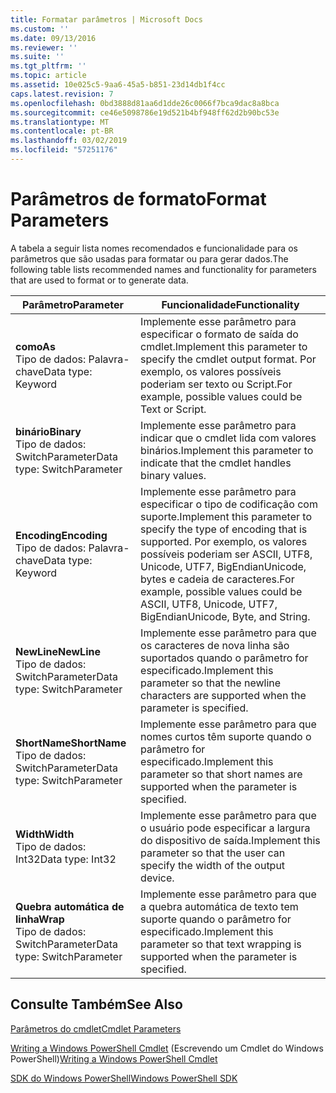 ```yaml
---
title: Formatar parâmetros | Microsoft Docs
ms.custom: ''
ms.date: 09/13/2016
ms.reviewer: ''
ms.suite: ''
ms.tgt_pltfrm: ''
ms.topic: article
ms.assetid: 10e025c5-9aa6-45a5-b851-23d14db1f4cc
caps.latest.revision: 7
ms.openlocfilehash: 0bd3888d81aa6d1dde26c0066f7bca9dac8a8bca
ms.sourcegitcommit: ce46e5098786e19d521b4bf948ff62d2b90bc53e
ms.translationtype: MT
ms.contentlocale: pt-BR
ms.lasthandoff: 03/02/2019
ms.locfileid: "57251176"
---
```

# <a name="format-parameters"></a><span data-ttu-id="745e5-102">Parâmetros de formato</span><span class="sxs-lookup"><span data-stu-id="745e5-102">Format Parameters</span></span>

<span data-ttu-id="745e5-103">A tabela a seguir lista nomes recomendados e funcionalidade para os parâmetros que são usadas para formatar ou para gerar dados.</span><span class="sxs-lookup"><span data-stu-id="745e5-103">The following table lists recommended names and functionality for parameters that are used to format or to generate data.</span></span>

|<span data-ttu-id="745e5-104">Parâmetro</span><span class="sxs-lookup"><span data-stu-id="745e5-104">Parameter</span></span>|<span data-ttu-id="745e5-105">Funcionalidade</span><span class="sxs-lookup"><span data-stu-id="745e5-105">Functionality</span></span>|
|---|---|
|<span data-ttu-id="745e5-106">**como**</span><span class="sxs-lookup"><span data-stu-id="745e5-106">**As**</span></span><br><span data-ttu-id="745e5-107">Tipo de dados: Palavra-chave</span><span class="sxs-lookup"><span data-stu-id="745e5-107">Data type: Keyword</span></span>|<span data-ttu-id="745e5-108">Implemente esse parâmetro para especificar o formato de saída do cmdlet.</span><span class="sxs-lookup"><span data-stu-id="745e5-108">Implement this parameter to specify the cmdlet output format.</span></span> <span data-ttu-id="745e5-109">Por exemplo, os valores possíveis poderiam ser texto ou Script.</span><span class="sxs-lookup"><span data-stu-id="745e5-109">For example, possible values could be Text or Script.</span></span>|
|<span data-ttu-id="745e5-110">**binário**</span><span class="sxs-lookup"><span data-stu-id="745e5-110">**Binary**</span></span><br><span data-ttu-id="745e5-111">Tipo de dados: SwitchParameter</span><span class="sxs-lookup"><span data-stu-id="745e5-111">Data type: SwitchParameter</span></span>|<span data-ttu-id="745e5-112">Implemente esse parâmetro para indicar que o cmdlet lida com valores binários.</span><span class="sxs-lookup"><span data-stu-id="745e5-112">Implement this parameter to indicate that the cmdlet handles binary values.</span></span>|
|<span data-ttu-id="745e5-113">**Encoding**</span><span class="sxs-lookup"><span data-stu-id="745e5-113">**Encoding**</span></span><br><span data-ttu-id="745e5-114">Tipo de dados: Palavra-chave</span><span class="sxs-lookup"><span data-stu-id="745e5-114">Data type: Keyword</span></span>|<span data-ttu-id="745e5-115">Implemente esse parâmetro para especificar o tipo de codificação com suporte.</span><span class="sxs-lookup"><span data-stu-id="745e5-115">Implement this parameter to specify the type of encoding that is supported.</span></span> <span data-ttu-id="745e5-116">Por exemplo, os valores possíveis poderiam ser ASCII, UTF8, Unicode, UTF7, BigEndianUnicode, bytes e cadeia de caracteres.</span><span class="sxs-lookup"><span data-stu-id="745e5-116">For example, possible values could be ASCII, UTF8, Unicode, UTF7, BigEndianUnicode, Byte, and String.</span></span>|
|<span data-ttu-id="745e5-117">**NewLine**</span><span class="sxs-lookup"><span data-stu-id="745e5-117">**NewLine**</span></span><br><span data-ttu-id="745e5-118">Tipo de dados: SwitchParameter</span><span class="sxs-lookup"><span data-stu-id="745e5-118">Data type: SwitchParameter</span></span>|<span data-ttu-id="745e5-119">Implemente esse parâmetro para que os caracteres de nova linha são suportados quando o parâmetro for especificado.</span><span class="sxs-lookup"><span data-stu-id="745e5-119">Implement this parameter so that the newline characters are supported when the parameter is specified.</span></span>|
|<span data-ttu-id="745e5-120">**ShortName**</span><span class="sxs-lookup"><span data-stu-id="745e5-120">**ShortName**</span></span><br><span data-ttu-id="745e5-121">Tipo de dados: SwitchParameter</span><span class="sxs-lookup"><span data-stu-id="745e5-121">Data type: SwitchParameter</span></span>|<span data-ttu-id="745e5-122">Implemente esse parâmetro para que nomes curtos têm suporte quando o parâmetro for especificado.</span><span class="sxs-lookup"><span data-stu-id="745e5-122">Implement this parameter so that short names are supported when the parameter is specified.</span></span>|
|<span data-ttu-id="745e5-123">**Width**</span><span class="sxs-lookup"><span data-stu-id="745e5-123">**Width**</span></span><br><span data-ttu-id="745e5-124">Tipo de dados: Int32</span><span class="sxs-lookup"><span data-stu-id="745e5-124">Data type: Int32</span></span>|<span data-ttu-id="745e5-125">Implemente esse parâmetro para que o usuário pode especificar a largura do dispositivo de saída.</span><span class="sxs-lookup"><span data-stu-id="745e5-125">Implement this parameter so that the user can specify the width of the output device.</span></span>|
|<span data-ttu-id="745e5-126">**Quebra automática de linha**</span><span class="sxs-lookup"><span data-stu-id="745e5-126">**Wrap**</span></span><br><span data-ttu-id="745e5-127">Tipo de dados: SwitchParameter</span><span class="sxs-lookup"><span data-stu-id="745e5-127">Data type: SwitchParameter</span></span>|<span data-ttu-id="745e5-128">Implemente esse parâmetro para que a quebra automática de texto tem suporte quando o parâmetro for especificado.</span><span class="sxs-lookup"><span data-stu-id="745e5-128">Implement this parameter so that text wrapping is supported when the parameter is specified.</span></span>|
## <a name="see-also"></a><span data-ttu-id="745e5-129">Consulte Também</span><span class="sxs-lookup"><span data-stu-id="745e5-129">See Also</span></span>

[<span data-ttu-id="745e5-130">Parâmetros do cmdlet</span><span class="sxs-lookup"><span data-stu-id="745e5-130">Cmdlet Parameters</span></span>](./cmdlet-parameters.md)

<span data-ttu-id="745e5-131">[Writing a Windows PowerShell Cmdlet](./writing-a-windows-powershell-cmdlet.md) (Escrevendo um Cmdlet do Windows PowerShell)</span><span class="sxs-lookup"><span data-stu-id="745e5-131">[Writing a Windows PowerShell Cmdlet](./writing-a-windows-powershell-cmdlet.md)</span></span>

[<span data-ttu-id="745e5-132">SDK do Windows PowerShell</span><span class="sxs-lookup"><span data-stu-id="745e5-132">Windows PowerShell SDK</span></span>](../windows-powershell-reference.md)
